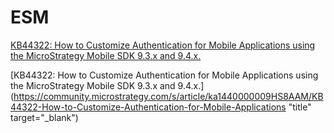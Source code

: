 # ESM
[KB44322: How to Customize Authentication for Mobile Applications using the MicroStrategy Mobile SDK 9.3.x and 9.4.x.][1]

[1]: https://community.microstrategy.com/s/article/ka1440000009HS8AAM/KB44322-How-to-Customize-Authentication-for-Mobile-Applications

[KB44322: How to Customize Authentication for Mobile Applications using the MicroStrategy Mobile SDK 9.3.x and 9.4.x.](https://community.microstrategy.com/s/article/ka1440000009HS8AAM/KB44322-How-to-Customize-Authentication-for-Mobile-Applications "title" target="_blank")
